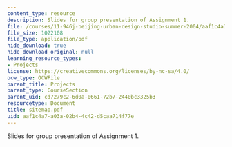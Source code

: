 ```yaml
---
content_type: resource
description: Slides for group presentation of Assignment 1.
file: /courses/11-946j-beijing-urban-design-studio-summer-2004/aaf1c4a7a03a02b44c42d5caa714f77e_sitemap.pdf
file_size: 1022108
file_type: application/pdf
hide_download: true
hide_download_original: null
learning_resource_types:
- Projects
license: https://creativecommons.org/licenses/by-nc-sa/4.0/
ocw_type: OCWFile
parent_title: Projects
parent_type: CourseSection
parent_uid: cd7279c2-6d0a-0661-72b7-2440bc3325b3
resourcetype: Document
title: sitemap.pdf
uid: aaf1c4a7-a03a-02b4-4c42-d5caa714f77e
---
```

Slides for group presentation of Assignment 1.